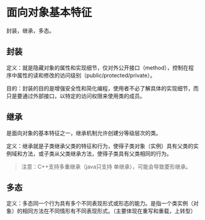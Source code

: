 # 面向对象基本特征

封装，继承，多态。

## 封装

定义：就是隐藏对象的属性和实现细节，仅对外公开接口（method），控制在程序中属性的读和修改的访问级别（public/protected/private）。

目的：封装的目的是增强安全性和简化编程，使用者不必了解具体的实现细节，而只是要通过外部接口，以特定的访问权限来使用类的成员。

## 继承

是面向对象的基本特征之一，继承机制允许创建分等级层次的类。

定义：继承就是子类继承父类的特征和行为，使得子类对象（实例）具有父类的实例域和方法，或子类从父类继承方法，使得子类具有父类相同的行为。

> 注意：C++支持多重继承（java只支持 单继承），可能会导致菱形继承。

## 多态

定义：多态同一个行为具有多个不同表现形式或形态的能力。是指一个类实例（对象）的相同方法在不同情形有不同表现形式。（主要体现在重写和重载，上转型）




